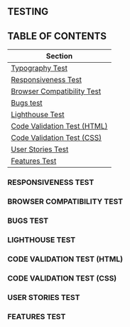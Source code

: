 ## TESTING

## TABLE OF CONTENTS
| Section |
| --- |
| [Typography Test](#typography-test) |
| [Responsiveness Test](#responsiveness-test) |
| [Browser Compatibility Test](#browser-compatibility-test) |
| [Bugs test](#bugs-test) |
| [Lighthouse Test](#lighthouse-test) |
| [Code Validation Test (HTML)](#code-validation-test-html) |
| [Code Validation Test (CSS)](#code-validation-test-css) |
| [User Stories Test](#user-stories-test) |
| [Features Test](#features-test) |

### RESPONSIVENESS TEST
### BROWSER COMPATIBILITY TEST
### BUGS TEST
### LIGHTHOUSE TEST
### CODE VALIDATION TEST (HTML)
### CODE VALIDATION TEST (CSS)
### USER STORIES TEST
### FEATURES TEST